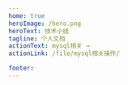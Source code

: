 ```yaml
---
home: true
heroImage: /hero.png
heroText: 技术小结
tagline: 个人文档
actionText: mysql相关 →
actionLink: /file/mysql相关操作/

footer: 
---
```

